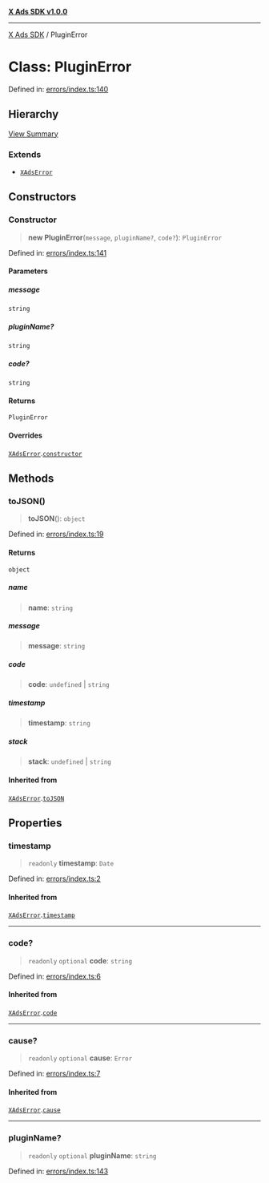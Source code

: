 [**X Ads SDK v1.0.0**](../README.md)

***

[X Ads SDK](../globals.md) / PluginError

# Class: PluginError

Defined in: [errors/index.ts:140](https://github.com/kage1020/x-ads-sdk/blob/main/src/errors/index.ts#L140)

## Hierarchy

[View Summary](../hierarchy.md)

### Extends

- [`XAdsError`](XAdsError.md)

## Constructors

### Constructor

> **new PluginError**(`message`, `pluginName?`, `code?`): `PluginError`

Defined in: [errors/index.ts:141](https://github.com/kage1020/x-ads-sdk/blob/main/src/errors/index.ts#L141)

#### Parameters

##### message

`string`

##### pluginName?

`string`

##### code?

`string`

#### Returns

`PluginError`

#### Overrides

[`XAdsError`](XAdsError.md).[`constructor`](XAdsError.md#constructor)

## Methods

### toJSON()

> **toJSON**(): `object`

Defined in: [errors/index.ts:19](https://github.com/kage1020/x-ads-sdk/blob/main/src/errors/index.ts#L19)

#### Returns

`object`

##### name

> **name**: `string`

##### message

> **message**: `string`

##### code

> **code**: `undefined` \| `string`

##### timestamp

> **timestamp**: `string`

##### stack

> **stack**: `undefined` \| `string`

#### Inherited from

[`XAdsError`](XAdsError.md).[`toJSON`](XAdsError.md#tojson)

## Properties

### timestamp

> `readonly` **timestamp**: `Date`

Defined in: [errors/index.ts:2](https://github.com/kage1020/x-ads-sdk/blob/main/src/errors/index.ts#L2)

#### Inherited from

[`XAdsError`](XAdsError.md).[`timestamp`](XAdsError.md#timestamp)

***

### code?

> `readonly` `optional` **code**: `string`

Defined in: [errors/index.ts:6](https://github.com/kage1020/x-ads-sdk/blob/main/src/errors/index.ts#L6)

#### Inherited from

[`XAdsError`](XAdsError.md).[`code`](XAdsError.md#code)

***

### cause?

> `readonly` `optional` **cause**: `Error`

Defined in: [errors/index.ts:7](https://github.com/kage1020/x-ads-sdk/blob/main/src/errors/index.ts#L7)

#### Inherited from

[`XAdsError`](XAdsError.md).[`cause`](XAdsError.md#cause)

***

### pluginName?

> `readonly` `optional` **pluginName**: `string`

Defined in: [errors/index.ts:143](https://github.com/kage1020/x-ads-sdk/blob/main/src/errors/index.ts#L143)
